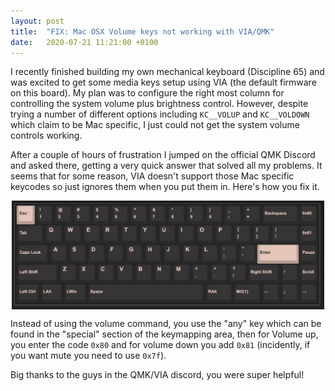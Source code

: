```yaml
---
layout: post
title:  "FIX: Mac OSX Volume keys not working with VIA/QMK"
date:   2020-07-21 11:21:00 +0100
---
```


I recently finished building my own mechanical keyboard (Discipline 65) and was excited to get some media keys setup using VIA (the default firmware on this board). My plan was to configure the right most column for controlling the system volume plus brightness control. However, despite trying a number of different options including `KC__VOLUP` and `KC__VOLDOWN` which claim to be Mac specific, I just could not get the system volume controls working.

After a couple of hours of frustration I jumped on the official QMK Discord and asked there, getting a very quick answer that solved all my problems. It seems that for some reason, VIA doesn't support those Mac specific keycodes so just ignores them when you put them in. Here's how you fix it.

<center><img src="/static/img/via_screenshot.png" width="500" align="center"></center>

Instead of using the volume command, you use the "any" key which can be found in the "special" section of the keymapping area, then for Volume up, you enter the code `0x80` and for volume down you add `0x81` (incidently, if you want mute you need to use `0x7f`). 

Big thanks to the guys in the QMK/VIA discord, you were super helpful!
